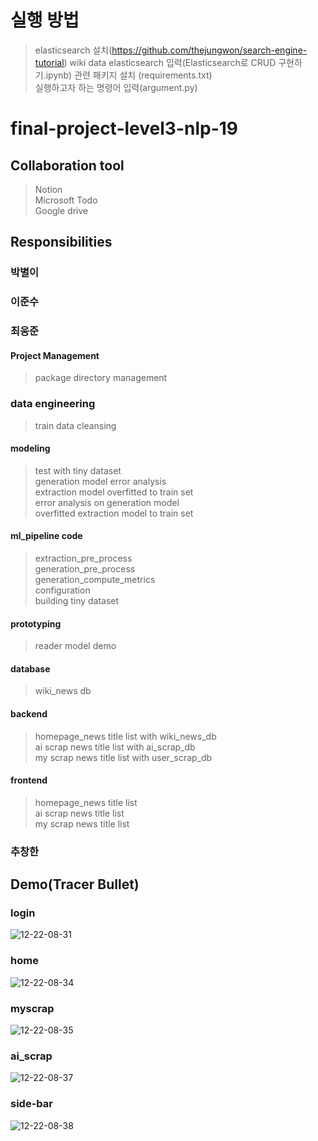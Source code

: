 # 실행 방법
> elasticsearch 설치(https://github.com/thejungwon/search-engine-tutorial)
> wiki data elasticsearch 입력(Elasticsearch로 CRUD 구현하기.ipynb)
> 관련 패키지 설치 (requirements.txt)  
> 실행하고자 하는 명령어 입력(argument.py)   


# final-project-level3-nlp-19
## Collaboration tool
> Notion  
> Microsoft Todo  
> Google drive  

## Responsibilities

### 박별이

### 이준수

### 최웅준
#### Project Management
> package directory management
### data engineering
> train data cleansing

#### modeling
> test with tiny dataset  
> generation model error analysis  
> extraction model overfitted to train set   
> error analysis on generation model   
> overfitted extraction model  to train set   

#### ml_pipeline code
> extraction_pre_process  
> generation_pre_process  
> generation_compute_metrics  
> configuration  
> building tiny dataset 
#### prototyping
> reader model demo
#### database
> wiki_news db
#### backend
> homepage_news title list  with wiki_news_db  
> ai scrap news title list  with ai_scrap_db  
> my scrap news title list  with user_scrap_db  
#### frontend
> homepage_news title list  
> ai scrap news title list  
> my scrap news title list  

### 추창한

## Demo(Tracer Bullet)
### login
![12-22-08-31](https://user-images.githubusercontent.com/50165842/147010980-eed7db8f-66a3-416f-a734-a9d568be24cb.gif)

### home
![12-22-08-34](https://user-images.githubusercontent.com/50165842/147011118-e815425b-c799-45a2-aada-e20c271a0069.gif)

### myscrap
![12-22-08-35](https://user-images.githubusercontent.com/50165842/147011244-64db1c90-343a-42ee-87de-e940aaeb3d41.gif)

### ai_scrap
![12-22-08-37](https://user-images.githubusercontent.com/50165842/147011315-6e890362-57dd-4573-92e4-bb13c8c5432b.gif)

### side-bar
![12-22-08-38](https://user-images.githubusercontent.com/50165842/147011357-10b3dfc2-1aaa-4364-96da-c2b93765491b.gif)


